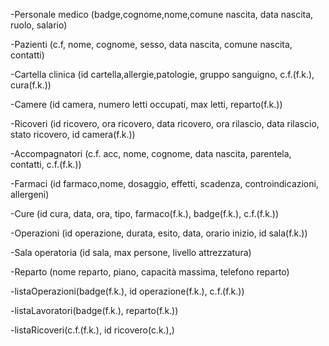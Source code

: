 -Personale medico (badge,cognome,nome,comune nascita, data nascita, ruolo, salario)

-Pazienti (c.f, nome, cognome, sesso, data nascita, comune nascita, contatti)

-Cartella clinica (id cartella,allergie,patologie, gruppo sanguigno, c.f.(f.k.), cura(f.k.))

-Camere (id camera, numero letti occupati, max letti, reparto(f.k.))

-Ricoveri (id ricovero, ora ricovero, data ricovero, ora rilascio, data rilascio, stato ricovero, id camera(f.k.))

-Accompagnatori (c.f. acc, nome, cognome, data nascita, parentela, contatti, c.f.(f.k.))

-Farmaci (id farmaco,nome, dosaggio, effetti, scadenza, controindicazioni, allergeni)

-Cure (id cura, data, ora, tipo, farmaco(f.k.), badge(f.k.), c.f.(f.k.))

-Operazioni (id operazione, durata, esito, data, orario inizio, id sala(f.k.))

-Sala operatoria (id sala, max persone, livello attrezzatura)

-Reparto (nome reparto, piano, capacità massima, telefono reparto)

-listaOperazioni(badge(f.k.), id operazione(f.k.), c.f.(f.k.))

-listaLavoratori(badge(f.k.), reparto(f.k.))

-listaRicoveri(c.f.(f.k.), id ricovero(c.k.),)